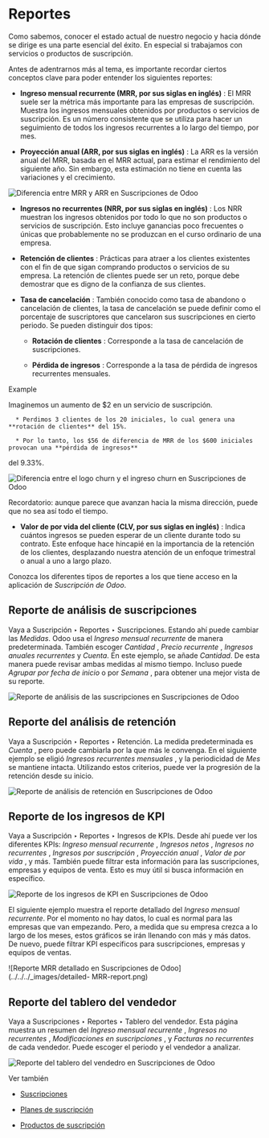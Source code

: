 # Reportes

Como sabemos, conocer el estado actual de nuestro negocio y hacia dónde se
dirige es una parte esencial del éxito. En especial si trabajamos con
servicios o productos de suscripción.

Antes de adentrarnos más al tema, es importante recordar ciertos conceptos
clave para poder entender los siguientes reportes:

  * **Ingreso mensual recurrente (MRR, por sus siglas en inglés)** : El MRR suele ser la métrica más importante para las empresas de suscripción. Muestra los ingresos mensuales obtenidos por productos o servicios de suscripción. Es un número consistente que se utiliza para hacer un seguimiento de todos los ingresos recurrentes a lo largo del tiempo, por mes.

  * **Proyección anual (ARR, por sus siglas en inglés)** : La ARR es la versión anual del MRR, basada en el MRR actual, para estimar el rendimiento del siguiente año. Sin embargo, esta estimación no tiene en cuenta las variaciones y el crecimiento.

![Diferencia entre MRR y ARR en Suscripciones de
Odoo](../../../_images/difference-between-MRR-and-ARR.png)

  * **Ingresos no recurrentes (NRR, por sus siglas en inglés)** : Los NRR muestran los ingresos obtenidos por todo lo que no son productos o servicios de suscripción. Esto incluye ganancias poco frecuentes o únicas que probablemente no se produzcan en el curso ordinario de una empresa.

  * **Retención de clientes** : Prácticas para atraer a los clientes existentes con el fin de que sigan comprando productos o servicios de su empresa. La retención de clientes puede ser un reto, porque debe demostrar que es digno de la confianza de sus clientes.

  * **Tasa de cancelación** : También conocido como tasa de abandono o cancelación de clientes, la tasa de cancelación se puede definir como el porcentaje de suscriptores que cancelaron sus suscripciones en cierto periodo. Se pueden distinguir dos tipos:

    * **Rotación de clientes** : Corresponde a la tasa de cancelación de suscripciones.

    * **Pérdida de ingresos** : Corresponde a la tasa de pérdida de ingresos recurrentes mensuales.

Example

Imaginemos un aumento de $2 en un servicio de suscripción.

      * Perdimos 3 clientes de los 20 iniciales, lo cual genera una **rotación de clientes** del 15%.

      * Por lo tanto, los $56 de diferencia de MRR de los $600 iniciales provocan una **pérdida de ingresos**

del 9.33%.

![Diferencia entre el logo churn y el ingreso churn en Suscripciones de
Odoo](../../../_images/difference-between-logo-churn-and-revenue-churn.png)

Recordatorio: aunque parece que avanzan hacia la misma dirección, puede que no
sea así todo el tiempo.

  * **Valor de por vida del cliente (CLV, por sus siglas en inglés)** : Indica cuántos ingresos se pueden esperar de un cliente durante todo su contrato. Este enfoque hace hincapié en la importancia de la retención de los clientes, desplazando nuestra atención de un enfoque trimestral o anual a uno a largo plazo.

Conozca los diferentes tipos de reportes a los que tiene acceso en la
aplicación de _Suscripción de Odoo_.

## Reporte de análisis de suscripciones

Vaya a Suscripción ‣ Reportes ‣ Suscripciones. Estando ahí puede cambiar las
_Medidas_. Odoo usa el _Ingreso mensual recurrente_ de manera predeterminada.
También escoger _Cantidad_ , _Precio recurrente_ , _Ingresos anuales
recurrentes_ y _Cuenta_. En este ejemplo, se añade _Cantidad_. De esta manera
puede revisar ambas medidas al mismo tiempo. Incluso puede _Agrupar por fecha
de inicio_ o por _Semana_ , para obtener una mejor vista de su reporte.

![Reporte de análisis de las suscripciones en Suscripciones de
Odoo](../../../_images/subscriptions-analysis-report.png)

## Reporte del análisis de retención

Vaya a Suscripción ‣ Reportes ‣ Retención. La medida predeterminada es
_Cuenta_ , pero puede cambiarla por la que más le convenga. En el siguiente
ejemplo se eligió _Ingresos recurrentes mensuales_ , y la periodicidad de
_Mes_ se mantiene intacta. Utilizando estos criterios, puede ver la progresión
de la retención desde su inicio.

![Reporte de análisis de retención en Suscripciones de
Odoo](../../../_images/retention-analysis-report.png)

## Reporte de los ingresos de KPI

Vaya a Suscripción ‣ Reportes ‣ Ingresos de KPIs. Desde ahí puede ver los
diferentes KPIs: _Ingreso mensual recurrente_ , _Ingresos netos_ , _Ingresos
no recurrentes_ , _Ingresos por suscripción_ , _Proyección anual_ , _Valor de
por vida_ , y más. También puede filtrar esta información para las
suscripciones, empresas y equipos de venta. Esto es muy útil si busca
información en específico.

![Reporte de los ingresos de KPI en Suscripciones de Odoo
](../../../_images/revenue-KPIs-report.png)

El siguiente ejemplo muestra el reporte detallado del _Ingreso mensual
recurrente_. Por el momento no hay datos, lo cual es normal para las empresas
que van empezando. Pero, a medida que su empresa crezca a lo largo de los
meses, estos gráficos se irán llenando con más y más datos. De nuevo, puede
filtrar KPI específicos para suscripciones, empresas y equipos de ventas.

![Reporte MRR detallado en Suscripciones de Odoo](../../../_images/detailed-
MRR-report.png)

## Reporte del tablero del vendedor

Vaya a Suscripciones ‣ Reportes ‣ Tablero del vendedor. Esta página muestra un
resumen del _Ingreso mensual recurrente_ , _Ingresos no recurrentes_ ,
_Modificaciones en suscripciones_ , y _Facturas no recurrentes_ de cada
vendedor. Puede escoger el periodo y el vendedor a analizar.

![Reporte del tablero del vendedro en Suscripciones de Odoo
](../../../_images/salesperson-dashboard-report.png)

Ver también

  * [Suscripciones](../subscriptions.html)

  * [Planes de suscripción](plans.html)

  * [Productos de suscripción](products.html)

